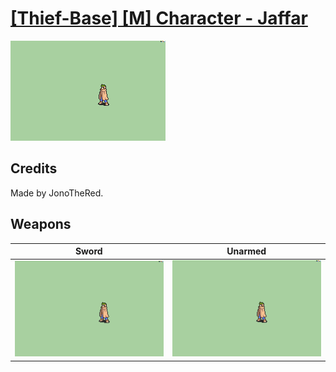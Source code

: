 # [\[Thief-Base\] \[M\] Character - Jaffar](./%5BThief-Base%5D%20%5BM%5D%20Character%20-%20Jaffar)

<img src="./1.%20Sword/Sword_000.png" alt="[Thief-Base] [M] Character - Jaffar standing" />

## Credits

Made by JonoTheRed.

## Weapons


|Sword |Unarmed |
|  :---: | :---: |
| <img alt="Sword animation" src="./1.%20Sword/Sword.gif" /> | <img alt="Unarmed animation" src="./8.%20Unarmed/Unarmed.gif" /> |
